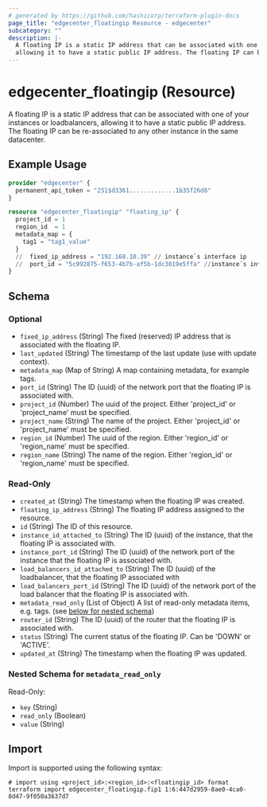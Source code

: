 ```yaml
---
# generated by https://github.com/hashicorp/terraform-plugin-docs
page_title: "edgecenter_floatingip Resource - edgecenter"
subcategory: ""
description: |-
  A floating IP is a static IP address that can be associated with one of your instances or loadbalancers,
  allowing it to have a static public IP address. The floating IP can be re-associated to any other instance in the same datacenter.
---
```


# edgecenter_floatingip (Resource)

A floating IP is a static IP address that can be associated with one of your instances or loadbalancers, 
allowing it to have a static public IP address. The floating IP can be re-associated to any other instance in the same datacenter.

## Example Usage

```terraform
provider "edgecenter" {
  permanent_api_token = "251$d3361.............1b35f26d8"
}

resource "edgecenter_floatingip" "floating_ip" {
  project_id = 1
  region_id  = 1
  metadata_map = {
    tag1 = "tag1_value"
  }
  //  fixed_ip_address = "192.168.10.39" // instance`s interface ip
  //  port_id = "5c992875-f653-4b7b-af5b-1dc3019e5ffa" //instance`s interface port_id
}
```

<!-- schema generated by tfplugindocs -->
## Schema

### Optional

- `fixed_ip_address` (String) The fixed (reserved) IP address that is associated with the floating IP.
- `last_updated` (String) The timestamp of the last update (use with update context).
- `metadata_map` (Map of String) A map containing metadata, for example tags.
- `port_id` (String) The ID (uuid) of the network port that the floating IP is associated with.
- `project_id` (Number) The uuid of the project. Either 'project_id' or 'project_name' must be specified.
- `project_name` (String) The name of the project. Either 'project_id' or 'project_name' must be specified.
- `region_id` (Number) The uuid of the region. Either 'region_id' or 'region_name' must be specified.
- `region_name` (String) The name of the region. Either 'region_id' or 'region_name' must be specified.

### Read-Only

- `created_at` (String) The timestamp when the floating IP was created.
- `floating_ip_address` (String) The floating IP address assigned to the resource.
- `id` (String) The ID of this resource.
- `instance_id_attached_to` (String) The ID (uuid) of the instance, that the floating IP is associated with.
- `instance_port_id` (String) The ID (uuid) of the network port of the instance that the floating IP is associated with.
- `load_balancers_id_attached_to` (String) The ID (uuid) of the loadbalancer, that the floating IP associated with
- `load_balancers_port_id` (String) The ID (uuid) of the network port of the load balancer that the floating IP is associated with.
- `metadata_read_only` (List of Object) A list of read-only metadata items, e.g. tags. (see [below for nested schema](#nestedatt--metadata_read_only))
- `router_id` (String) The ID (uuid) of the router that the floating IP is associated with.
- `status` (String) The current status of the floating IP. Can be 'DOWN' or 'ACTIVE'.
- `updated_at` (String) The timestamp when the floating IP was updated.

<a id="nestedatt--metadata_read_only"></a>
### Nested Schema for `metadata_read_only`

Read-Only:

- `key` (String)
- `read_only` (Boolean)
- `value` (String)

## Import

Import is supported using the following syntax:

```shell
# import using <project_id>:<region_id>:<floatingip_id> format
terraform import edgecenter_floatingip.fip1 1:6:447d2959-8ae0-4ca0-8d47-9f050a3637d7
```
